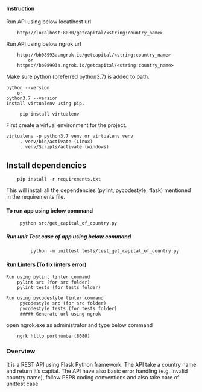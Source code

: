  ####  Instruction 
 Run API using below locatlhost url
 
        http://localhost:8080/getcapital/<string:country_name>
        
Run API using below ngrok url

        http://bb08993a.ngrok.io/getcapital/<string:country_name>
            or
        https://bb08993a.ngrok.io/getcapital/<string:country_name>


        
Make sure python (preferred python3.7) is added to path.

    python --version
        or		
    python3.7 --version
    Install virtualenv using pip.

         pip install virtualenv 
 
First create a virtual environment for the project.

    virtualenv -p python3.7 venv or virtualenv venv
         . venv/bin/activate (Linux)
         . venv/Scripts/activate (windows)
         
## Install dependencies

        pip install -r requirements.txt
    
This will install all the dependencies (pylint, pycodestyle, flask) mentioned in the requirements file.

#### To run app using below command
         python src/get_capital_of_country.py
    

##### Run unit Test case of app using below command
             python -m unittest tests/test_get_capital_of_country.py

#### Run Linters (To fix linters error)

    Run using pylint linter command
        pylint src (for src folder)
        pylint tests (for tests folder)
        
    Run using pycodestyle linter command
         pycodestyle src (for src folder)
         pycodestyle tests (for tests folder)
         ##### Generate url using ngrok

open ngrok.exe as administrator and type below command

        ngrk htttp portnumber(8080)
        
        
### Overview
 It is a REST API using Flask Python framework. The API take a country name and return it’s capital. The API have also basic error handling (e.g. Invalid country name), follow PEP8 coding conventions and also take care of unittest case
 
